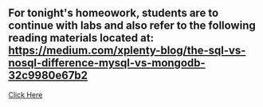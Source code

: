 ## For tonight's homeowork, students are to continue with labs and also refer to the following reading materials located at: https://medium.com/xplenty-blog/the-sql-vs-nosql-difference-mysql-vs-mongodb-32c9980e67b2

[Click Here](https://medium.com/xplenty-blog/the-sql-vs-nosql-difference-mysql-vs-mongodb-32c9980e67b2)
